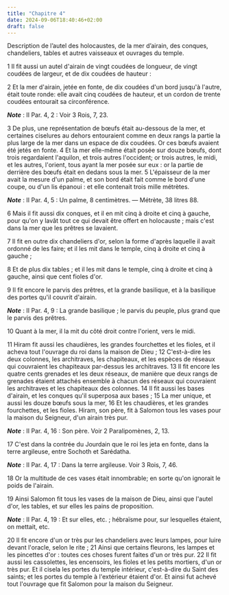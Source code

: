 ```yaml
---
title: "Chapitre 4"
date: 2024-09-06T18:40:46+02:00
draft: false
---
```



Description de l’autel des holocaustes, de la mer d’airain, des conques, chandeliers, tables et autres vaisseaux et ouvrages du temple.


1 Il fit aussi un autel d'airain de vingt coudées de longueur, de vingt coudées de largeur, et de dix coudées de hauteur :


2 Et la mer d'airain, jetée en fonte, de dix coudées d'un bord jusqu'à l'autre, était toute ronde: elle avait cinq coudées de hauteur, et un cordon de trente coudées entourait sa circonférence.

***Note*** :  II Par. 4, 2 : Voir 3 Rois, 7, 23.

3 De plus, une représentation de bœufs était au-dessous de la mer, et certaines ciselures au dehors entouraient comme en deux rangs la partie la plus large de la mer dans un espace de dix coudées. Or ces bœufs avaient été jetés en fonte. 4 Et la mer elle-même était posée sur douze bœufs, dont trois regardaient l'aquilon, et trois autres l'occident; or trois autres, le midi, et les autres, l'orient, tous ayant la mer posée sur eux : or la partie de derrière des bœufs était en dedans sous la mer. 5 L'épaisseur de la mer avait la mesure d'un palme, et son bord était fait comme le bord d'une coupe, ou d'un lis épanoui : et elle contenait trois mille métrètes.

***Note*** :  II Par. 4, 5 : Un palme, 8 centimètres. ― Métrète, 38 litres 88.


6 Mais il fit aussi dix conques, et il en mit cinq à droite et cinq à gauche, pour qu'on y lavât tout ce qui devait être offert en holocauste ; mais c'est dans la mer que les prêtres se lavaient.


7 Il fit en outre dix chandeliers d'or, selon la forme d'après laquelle il avait ordonné de les faire; et il les mit dans le temple, cinq à droite et cinq à gauche ;


8 Et de plus dix tables ; et il les mit dans le temple, cinq à droite et cinq à gauche, ainsi que cent fioles d'or.


9 Il fit encore le parvis des prêtres, et la grande basilique, et à la basilique des portes qu'il couvrit d'airain.

***Note*** :  II Par. 4, 9 : La grande basilique ; le parvis du peuple, plus grand que le parvis des prêtres.


10 Quant à la mer, il la mit du côté droit contre l'orient, vers le midi.


11 Hiram fit aussi les chaudières, les grandes fourchettes et les fioles, et il acheva tout l'ouvrage du roi dans la maison de Dieu ; 12 C'est-à-dire les deux colonnes, les architraves, les chapiteaux, et les espèces de réseaux qui couvraient les chapiteaux par-dessus les architraves. 13 Il fit encore les quatre cents grenades et les deux réseaux, de manière que deux rangs de grenades étaient attachés ensemble à chacun des réseaux qui couvraient les architraves et les chapiteaux des colonnes. 14 Il fit aussi les bases d'airain, et les conques qu'il superposa aux bases ; 15 La mer unique, et aussi les douze bœufs sous la mer, 16 Et les chaudières, et les grandes fourchettes, et les fioles. Hiram, son père, fit à Salomon tous les vases pour la maison du Seigneur, d'un airain très pur.

***Note*** :  II Par. 4, 16 : Son père. Voir 2 Paralipomènes, 2, 13.

17 C'est dans la contrée du Jourdain que le roi les jeta en fonte, dans la terre argileuse, entre Sochoth et Sarédatha.

***Note*** :  II Par. 4, 17 : Dans la terre argileuse. Voir 3 Rois, 7, 46.

18 Or la multitude de ces vases était innombrable; en sorte qu'on ignorait le poids de l'airain.


19 Ainsi Salomon fit tous les vases de la maison de Dieu, ainsi que l'autel d'or, les tables, et sur elles les pains de proposition.

***Note*** :  II Par. 4, 19 : Et sur elles, etc. ; hébraïsme pour, sur lesquelles étaient, on mettait, etc.

20 Il fit encore d'un or très pur les chandeliers avec leurs lampes, pour luire devant l'oracle, selon le rite ; 21 Ainsi que certains fleurons, les lampes et les pincettes d'or : toutes ces choses furent faites d'un or très pur. 22 Il fit aussi les cassolettes, les encensoirs, les fioles et les petits mortiers, d'un or très pur. Et il cisela les portes du temple intérieur, c'est-à-dire du Saint des saints; et les portes du temple à l'extérieur étaient d'or. Et ainsi fut achevé tout l'ouvrage que fit Salomon pour la maison du Seigneur.

